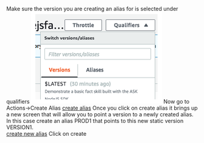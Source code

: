 Make sure the version you are creating an alias for is selected under qualifiers
![qualifiers](../assets/8_qualifiers.png)
Now go to Actions->Create Alias
[create alias](../0_create_alias_first.png)
Once you click on create alias it brings up a new screen that will allow you to point a version to a newly created alias. In this case create an alias PROD1 that points to this new static version VERSION1.  
[create new alias](../10_create_new_alias.png)
Click on create